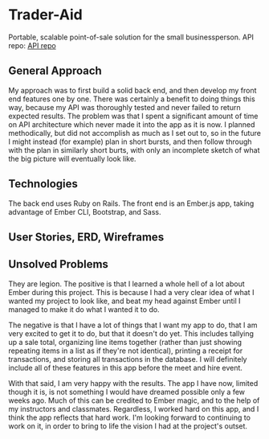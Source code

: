 # Trader-Aid
Portable, scalable point-of-sale solution for the small businessperson. API repo: [API repo](https://github.com/MFBrewster/trader-aid-api "API repo")

## General Approach

My approach was to first build a solid back end, and then develop my front end features one by one. There was certainly a benefit to doing things this way, because my API was thoroughly tested and never failed to return expected results. The problem was that I spent a significant amount of time on API architecture which never made it into the app as it is now. I planned methodically, but did not accomplish as much as I set out to, so in the future I might instead (for example) plan in short bursts, and then follow through with the plan in similarly short burts, with only an incomplete sketch of what the big picture will eventually look like.

## Technologies

The back end uses Ruby on Rails. The front end is an Ember.js app, taking advantage of Ember CLI, Bootstrap, and Sass.

## User Stories, ERD, Wireframes

## Unsolved Problems

They are legion. The positive is that I learned a whole hell of a lot about Ember during this project. This is because I had a very clear idea of what I wanted my project to look like, and beat my head against Ember until I managed to make it do what I wanted it to do. 

The negative is that I have a lot of things that I want my app to do, that I am very excited to get it to do, but that it doesn't do yet. This includes tallying up a sale total, organizing line items together (rather than just showing repeating items in a list as if they're not identical), printing a receipt for transactions, and storing all transactions in the database. I will definitely include all of these features in this app before the meet and hire event.

With that said, I am very happy with the results. The app I have now, limited though it is, is not something I would have dreamed possible only a few weeks ago. Much of this can be credited to Ember magic, and to the help of my instructors and classmates. Regardless, I worked hard on this app, and I think the app reflects that hard work. I'm looking forward to continuing to work on it, in order to bring to life the vision I had at the project's outset.
